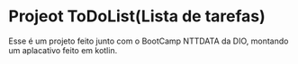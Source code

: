 # Projeot ToDoList(Lista de tarefas)

Esse é um projeto feito junto com o BootCamp NTTDATA da DIO, montando um aplacativo feito em kotlin.
